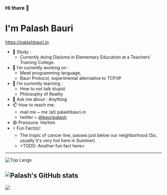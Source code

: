 ### Hi there 👋
# I'm Palash Bauri

<https://palashbauri.in>

- 🏫 Study : 
    * Currently doing Diploma in Elementary Education at a Teachers' Training College.
- 🔭 I’m currently working on : 
    * Mewl programming language,
    * Bauri Protocol, experimental alternative to TCP/IP
- 🌱 I’m currently learning :
    * How to not talk stupid.
    * Philosophy of Reality
- 💬 Ask me about : Anything
- 📫 How to reach me: 
    * mail me ~ me (at) palashbauri.in
    * twitter ~ [@bauripalash](https://twitter.com/bauripalash)
- 😄 Pronouns: He/him
- ⚡ Fun Fact(s):
    * The tropic of cancer line, passes just below our neighborhood (So, usually it's very hot here in Summer)
    * <TODO: Another fun fact here>

---
![Top Langs](https://github-readme-stats.vercel.app/api/top-langs/?username=bauripalash&hide=javascript,html,css,svelte&layout=compact&langs_count=10) 

![Palash's GitHub stats](https://github-readme-stats.vercel.app/api?username=bauripalash&count_private=true&show_icons=true)
---
![](https://profile-counter.glitch.me/bauripalash/count.svg)

<!--
**bauripalash/bauripalash** is a ✨ _special_ ✨ repository because its `README.md` (this file) appears on your GitHub profile.

Here are some ideas to get you started:

- 🔭 I’m currently working on ...
- 🌱 I’m currently learning ...
- 👯 I’m looking to collaborate on ...
- 🤔 I’m looking for help with ...
- 💬 Ask me about ...
- 📫 How to reach me: ...
- 😄 Pronouns: ...
- ⚡ Fun fact: ...
-->
